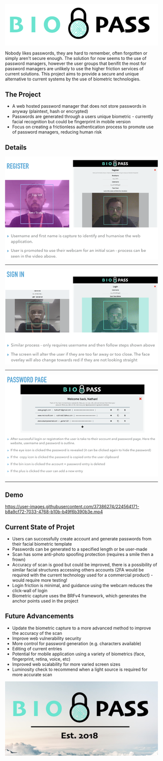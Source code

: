 ![](https://github.com/hallnath1/biopass/blob/master/media/Screen%20Shot%202018-09-03%20at%2016.30.23%20(1).png)

Nobody likes passwords, they are hard to remember, often forgotten or simply aren't secure enough. The solution for now seems to the use of password managers, however the user groups that benifit the most for password managers are unlikely to use the higher friction services of current solutions. 
This project aims to provide a secure and unique alternative to current systems by the use of biometric technologies.
## The Project
  * A web hosted password manager that does not store passwords in anyway (plaintext, hash or encrypted)
  * Passwords are generated through a users unique biometric - currently facial recognition but could be fingerprint in mobile version
  * Focus on creating a frictionless authentication process to promote use of password managers, reducing human risk

## Details

![](https://github.com/hallnath1/biopass/blob/master/media/Screenshot%202019-09-12%20at%2016.04.11.png)

* * *
![](https://github.com/hallnath1/biopass/blob/master/media/Screenshot%202019-09-12%20at%2016.04.18.png)

* * *
![](https://github.com/hallnath1/biopass/blob/master/media/Screenshot%202019-09-12%20at%2016.04.28.png)

***

## Demo

https://user-images.githubusercontent.com/37386274/224564171-b8a9cf72-7033-4768-b10b-b49f6b390b3e.mp4


## Current State of Projet

  * Users can successfully create account and generate passwords from their facial biometric template
  * Passwords can be generated to a specified length or be user-made
  * Scan has some anti-photo spoofing protection (requires a smile then a frown)
  * Accuracy of scan is good but could be improved, there is a possibility of similar facial structures accessing others accounts (2FA would be required with the current technology used for a commercial product) - would require more testing!
  * Login friction is minimal, and guidance using the webcam reduces the click-wall of login
  * Biometric capture uses the BRFv4 framework, which generates the anchor points used in the project
  
## Future Advancements

  * Update the biometric capture to a more advanced method to improve the accuracy of the scan
  * Improve web vulnerability security
  * More control for password generation (e.g. characters available)
  * Editing of current entries
  * Potential for mobile application using a variety of biometrics (face, fingerprint, retina, voice, etc)
  * Improved web scalability for more varied screen sizes
  * Luminosity check to recommend when a light source is required for more accurate scan
  
![](https://github.com/hallnath1/biopass/blob/master/media/Screen%20Shot%202018-09-11%20at%2013.06.01.jpg)

